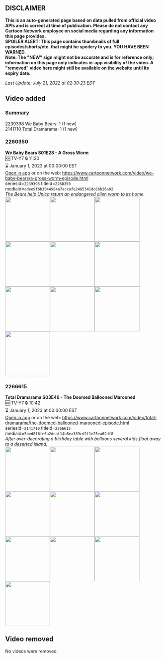 ## DISCLAIMER
**This is an auto-generated page based on data pulled from official video APIs and is correct at time of publication. Please do not contact any Cartoon Network employee on social media regarding any information this page provides.**  
**SPOILER ALERT: This page contains thumbnails of full episodes/shorts/etc. that might be spoilery to you. YOU HAVE BEEN WARNED.**  
**Note: The "NEW" sign might not be accurate and is for reference only; information on this page only indicates in-app visibility of the video. A "removed" video here might still be available on the website until its expiry date.**  

_Last Update: July 21, 2022 at 02:30:23 EDT_
## Video added
### Summary
2239398 We Baby Bears: 1 (1 new)  
2141710 Total Dramarama: 1 (1 new)  
### 2260350
**We Baby Bears S01E28 - A Gross Worm**  
🆕 TV-Y7 🔒 11:20  
⌛ January 1, 2023 at 00:00:00 EST  
[Open in app](https://cnvideo.sercomkc.org/redirector.html?type=cnapp&seriesid=2239398&titleid=2260350&mediaid=adee9fbb3044984a7accafe2485341dc8bb26a02) or on the web: https://www.cartoonnetwork.com/video/we-baby-bears/a-gross-worm-episode.html  
seriesid=`2239398` titleid=`2260350` mediaid=`adee9fbb3044984a7accafe2485341dc8bb26a02`  
_The Bears help Unica return an endangered alien worm to its home._  
<a href="https://s3.amazonaws.com/cartoonorchestrator/2260350_001_1280x720.jpg"><img src="https://s3.amazonaws.com/cartoonorchestrator/2260350_001_640x360.jpg" height="144px" /></a><a href="https://s3.amazonaws.com/cartoonorchestrator/2260350_002_1280x720.jpg"><img src="https://s3.amazonaws.com/cartoonorchestrator/2260350_002_640x360.jpg" height="144px" /></a><a href="https://s3.amazonaws.com/cartoonorchestrator/2260350_003_1280x720.jpg"><img src="https://s3.amazonaws.com/cartoonorchestrator/2260350_003_640x360.jpg" height="144px" /></a><a href="https://s3.amazonaws.com/cartoonorchestrator/2260350_004_1280x720.jpg"><img src="https://s3.amazonaws.com/cartoonorchestrator/2260350_004_640x360.jpg" height="144px" /></a><a href="https://s3.amazonaws.com/cartoonorchestrator/2260350_005_1280x720.jpg"><img src="https://s3.amazonaws.com/cartoonorchestrator/2260350_005_640x360.jpg" height="144px" /></a><a href="https://s3.amazonaws.com/cartoonorchestrator/2260350_006_1280x720.jpg"><img src="https://s3.amazonaws.com/cartoonorchestrator/2260350_006_640x360.jpg" height="144px" /></a><a href="https://s3.amazonaws.com/cartoonorchestrator/2260350_007_1280x720.jpg"><img src="https://s3.amazonaws.com/cartoonorchestrator/2260350_007_640x360.jpg" height="144px" /></a><a href="https://s3.amazonaws.com/cartoonorchestrator/2260350_008_1280x720.jpg"><img src="https://s3.amazonaws.com/cartoonorchestrator/2260350_008_640x360.jpg" height="144px" /></a><a href="https://s3.amazonaws.com/cartoonorchestrator/2260350_009_1280x720.jpg"><img src="https://s3.amazonaws.com/cartoonorchestrator/2260350_009_640x360.jpg" height="144px" /></a><a href="https://s3.amazonaws.com/cartoonorchestrator/2260350_010_1280x720.jpg"><img src="https://s3.amazonaws.com/cartoonorchestrator/2260350_010_640x360.jpg" height="144px" /></a>
### 2266615
**Total Dramarama S03E49 - The Doomed Ballooned Marooned**  
🆕 TV-Y7 🔒 10:42  
⌛ January 1, 2023 at 00:00:00 EST  
[Open in app](https://cnvideo.sercomkc.org/redirector.html?type=cnapp&seriesid=2141710&titleid=2266615&mediaid=5bed8f6fe6a2deaf14b8ea339cd2f1e25ea62df8) or on the web: https://www.cartoonnetwork.com/video/total-dramarama/the-doomed-ballooned-marooned-episode.html  
seriesid=`2141710` titleid=`2266615` mediaid=`5bed8f6fe6a2deaf14b8ea339cd2f1e25ea62df8`  
_After over-decorating a birthday table with balloons several kids float away to a deserted island._  
<a href="https://s3.amazonaws.com/cartoonorchestrator/2266615_001_1280x720.jpg"><img src="https://s3.amazonaws.com/cartoonorchestrator/2266615_001_640x360.jpg" height="144px" /></a><a href="https://s3.amazonaws.com/cartoonorchestrator/2266615_002_1280x720.jpg"><img src="https://s3.amazonaws.com/cartoonorchestrator/2266615_002_640x360.jpg" height="144px" /></a><a href="https://s3.amazonaws.com/cartoonorchestrator/2266615_003_1280x720.jpg"><img src="https://s3.amazonaws.com/cartoonorchestrator/2266615_003_640x360.jpg" height="144px" /></a><a href="https://s3.amazonaws.com/cartoonorchestrator/2266615_004_1280x720.jpg"><img src="https://s3.amazonaws.com/cartoonorchestrator/2266615_004_640x360.jpg" height="144px" /></a><a href="https://s3.amazonaws.com/cartoonorchestrator/2266615_005_1280x720.jpg"><img src="https://s3.amazonaws.com/cartoonorchestrator/2266615_005_640x360.jpg" height="144px" /></a><a href="https://s3.amazonaws.com/cartoonorchestrator/2266615_006_1280x720.jpg"><img src="https://s3.amazonaws.com/cartoonorchestrator/2266615_006_640x360.jpg" height="144px" /></a><a href="https://s3.amazonaws.com/cartoonorchestrator/2266615_007_1280x720.jpg"><img src="https://s3.amazonaws.com/cartoonorchestrator/2266615_007_640x360.jpg" height="144px" /></a><a href="https://s3.amazonaws.com/cartoonorchestrator/2266615_008_1280x720.jpg"><img src="https://s3.amazonaws.com/cartoonorchestrator/2266615_008_640x360.jpg" height="144px" /></a><a href="https://s3.amazonaws.com/cartoonorchestrator/2266615_009_1280x720.jpg"><img src="https://s3.amazonaws.com/cartoonorchestrator/2266615_009_640x360.jpg" height="144px" /></a><a href="https://s3.amazonaws.com/cartoonorchestrator/2266615_010_1280x720.jpg"><img src="https://s3.amazonaws.com/cartoonorchestrator/2266615_010_640x360.jpg" height="144px" /></a>
## Video removed
No videos were removed.  
